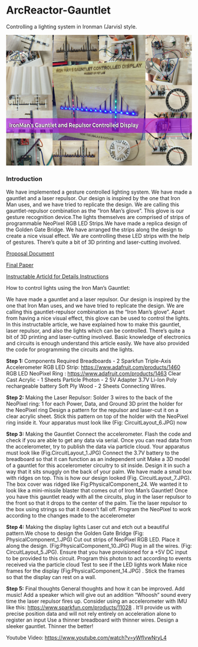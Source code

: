 # ArcReactor-Gauntlet
Controlling a lighting system in Ironman (Jarvis) style.

![Network Strength Simulation](/Images/GauntletDisplayBanner.jpg)

### Introduction
We have implemented a gesture controlled lighting system. We have made a gauntlet and a laser repulsor. Our design is inspired by the one that Iron Man uses, and we have tried to replicate the design. We are calling this gauntlet-repulsor combination as the “Iron Man’s glove”. This glove is our gesture recognition device.The lights themselves are comprised of strips of programmable NeoPixel RGB LED Strips.We have made a replica design of the Golden Gate Bridge. We have arranged the strips along the design to create a nice visual effect. We are controlling these LED strips with the help of gestures. There’s quite a bit of 3D printing and laser-cutting involved.

[Proposal Document](https://github.com/nathan5x/ArcReactor-Gauntlet/blob/master/Docs/ArcReactor_Proposal.pdf)

[Final Paper](https://github.com/nathan5x/ArcReactor-Gauntlet/blob/master/Docs/FinalPaper.pdf)

[Instructable Articld for Details Instructions](http://www.instructables.com/id/Ironmans-ArcReactor-Gauntlet-Light-Controlling-Sys/)

How to control lights using the Iron Man’s Gauntlet:

We have made a gauntlet and a laser repulsor. Our design is inspired by the one that Iron Man uses, and we have tried to replicate the design. We are calling this gauntlet-repulsor combination as the “Iron Man’s glove”.
Apart from having a nice visual effect, this glove can be used to control the lights.
In this instructable article, we have explained how to make this gauntlet, laser repulsor, and also the lights which can be controlled. There’s quite a bit of 3D printing and laser-cutting involved. Basic knowledge of electronics and circuits is enough understand this article easily. We have also provided the code for programming the circuits and the lights.



**Step 1:** Components Required
Breadboards - 2
Sparkfun Triple-Axis Accelerometer
RGB LED Strip: https://www.adafruit.com/products/1460
RGB LED NeoPixel Ring : https://www.adafruit.com/products/1463
Clear Cast Acrylic - 1 Sheets
Particle Photon - 2
5V Adapter
3.7V Li-Ion Poly rechargeable battery
Soft Ply Wood - 2 Sheets
Connecting Wires.


**Step 2:** Making the Laser Repulsor:
Solder 3 wires to the back of the NeoPixel ring: 1 for each Power, Data, and Ground
3D print the holder for the NeoPixel ring
Design a pattern for the repulsor and laser-cut it on a clear acrylic sheet. Stick this pattern on top of the holder with the NeoPixel ring inside it. Your apparatus must look like (Fig: CircuitLayout_6.JPG) now


**Step 3:** Making the Gauntlet
Connect the accelerometer. Flash the code and check if you are able to get any data via serial. <Insert Code>
Once you can read data from the accelerometer, try to publish the data via particle cloud. Your apparatus must look like (Fig.CircuitLayout_1.JPG)
Connect the 3.7V battery to the breadboard so that it can function as an independent unit
Make a 3D model of a gauntlet for this accelerometer circuitry to sit inside. Design it in such a way that it sits snuggly on the back of your palm. We have made a small box with ridges on top. This is how our design looked (Fig. CircuitLayout_7.JPG). The box cover was ridged like Fig:PhysicalComponent_24. We wanted it to look like a mini-missile blaster that comes out of Iron Man’s Gauntlet!
Once you have this gauntlet ready with all the circuits, plug in the laser repulsor to the front so that it drops to the center of the palm. Tie the laser repulsor to the box using strings so that it doesn’t fall off.
Program the NeoPixel to work according to the changes made to the accelerometer <Insert Code>

**Step 4:** Making the display lights
Laser cut and etch out a beautiful pattern.We chose to design the Golden Gate Bridge (Fig: PhysicalComponent_1.JPG)
Cut out strips of NeoPixel RGB LED. Place it along the design. (Fig:PhysicalComponent_10.JPG)
Plug in all the wires. (Fig: CircuitLayout_5.JPG). Ensure that you have provisioned for a +5V DC input to be provided to this circuit.
Program this photon to act according to events received via the particle cloud <insert code>
Test to see if the LED lights work
Make nice frames for the display (Fig:PhysicalComponent_14.JPG) . Stick the frames so that the display can rest on a wall.



**Step 5:** Final thoughts
General thoughts and how it can be improved.
Add music! Add a speaker which will give out an addition “Whoosh” sound every time the laser repulsor fires up.
Consider using an accelerometer with IMU like this: https://www.sparkfun.com/products/11028 . It’ll provide us with precise position data and will not rely entirely on acceleration alone to register an input
Use a thinner breadboard with thinner wires. Design a sleeker gauntlet. Thinner the better!

Youtube Video:
https://www.youtube.com/watch?v=yWfIvwNryL4
